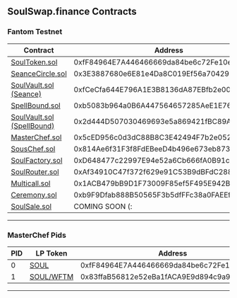 ## SoulSwap.finance Contracts
 
### Fantom Testnet
| Contract | Address | 
| --- | --- | 
| [SoulToken.sol](https://testnet.ftmscan.com/address/0xfF84964E7A446466669da84be6c72Fe10eA786cF#code) | 0xfF84964E7A446466669da84be6c72Fe10eA786cF |
| [SeanceCircle.sol](https://testnet.ftmscan.com/address/0x3E3887680e6E81e4Da8C019Ef56a704297eCE211#code) | 0x3E3887680e6E81e4Da8C019Ef56a704297eCE211 |
| [SoulVault.sol (Seance)](https://testnet.ftmscan.com/address/0xfCeCfa644E796A1E3B8136dA87EBfb2e00Cc992E#code) | 0xfCeCfa644E796A1E3B8136dA87EBfb2e00Cc992E |
| [SpellBound.sol](https://testnet.ftmscan.com/address/0xb5083b964a0B6A447564657285AeE1E76524B3Db#code) | 0xb5083b964a0B6A447564657285AeE1E76524B3Db |
| [SoulVault.sol (SpellBound)](https://testnet.ftmscan.com/address/0x2d444D507030469693e5a869421fBC89A7EEf67A#code) | 0x2d444D507030469693e5a869421fBC89A7EEf67A |
| [MasterChef.sol](https://testnet.ftmscan.com/address/0x5cED956c0d3dC88B8C3E42494F7b2e052d7CfeBc#code) | 0x5cED956c0d3dC88B8C3E42494F7b2e052d7CfeBc |
| [SousChef.sol](https://testnet.ftmscan.com/address/0x814Ae6f31F3f8FdEBeeD4b496e673eb87310755E#code) | 0x814Ae6f31F3f8FdEBeeD4b496e673eb87310755E |
| [SoulFactory.sol](https://testnet.ftmscan.com/address/0xD648477c22997E94e52a6Cb666fA0B91c44ed185#code) | 0xD648477c22997E94e52a6Cb666fA0B91c44ed185 |
| [SoulRouter.sol](https://testnet.ftmscan.com/address/0xAf34910C47f372f629e91C53B9dBFdC288cF423f#code) | 0xAf34910C47f372f629e91C53B9dBFdC288cF423f |
| [Multicall.sol](https://testnet.ftmscan.com/address/0x1ACB479bB9D1F73009F85ef5F495E942Bb57f15A#code) | 0x1ACB479bB9D1F73009F85ef5F495E942Bb57f15A |
| [Ceremony.sol](https://testnet.ftmscan.com/address/0xb9F9Dfab888B50565F3b5dfFFc38a0FAEEfA6E2d#code) | 0xb9F9Dfab888B50565F3b5dfFFc38a0FAEEfA6E2d |
| [SoulSale.sol](https://testnet.ftmscan.com/address/#code) | COMING SOON (: |

----

### MasterChef Pids

| PID | LP Token | Address | 
| --- | --- | --- | 
| 0 | [SOUL](https://testnet.ftmscan.com/address/0xfF84964E7A446466669da84be6c72Fe10eA786cF#code) | 0xfF84964E7A446466669da84be6c72Fe10eA786cF|
| 1 | [SOUL/WFTM](https://testnet.ftmscan.com/address/0x83ffaB56812e52eBa1fACA9E9d894c9a912e7Bf2#code) | 0x83ffaB56812e52eBa1fACA9E9d894c9a912e7Bf2 |

---
